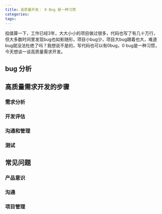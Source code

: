 ```yaml
---
title: 高质量开发： 0 Bug 是一种习惯
categories:
tags:
---
```

掐值算一下，工作已经3年，大大小小的项目做过很多，代码也写了有几十万行，但大多数时间里发现bug也如影随形，项目小bug少，项目大bug跟着也大，难道bug就没法杜绝了吗？我想说不是的，写代码也可以有0bug，0 bug是一种习惯，今天想谈一谈高质量需求开发。


## bug 分析


## 高质量需求开发的步骤

### 需求分析

### 开发评估

### 沟通和管理

### 测试

## 常见问题

### 产品意识

### 沟通

### 项目管理